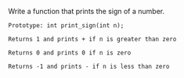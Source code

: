 Write a function that prints the sign of a number.



    Prototype: int print_sign(int n);

    Returns 1 and prints + if n is greater than zero

    Returns 0 and prints 0 if n is zero

    Returns -1 and prints - if n is less than zero


